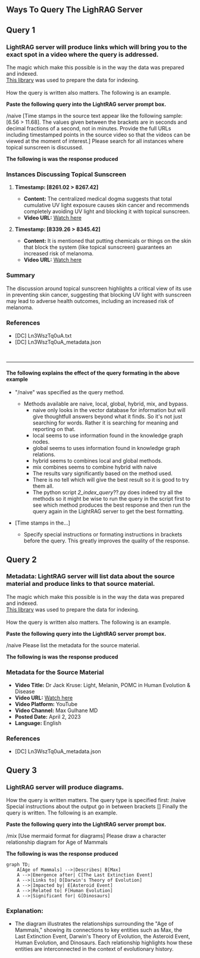 ## Ways To Query The LighRAG Server

## Query 1

### LightRAG server will produce links which will bring you to the exact spot in a video where the query is addressed.

The magic which make this possible is in the way the data was prepared and indexed.  
[This library](https://github.com/johnshearing/scrape_yt_mk_transcripts) was used to prepare the data for indexing.  
<br>
How the query is written also matters. The following is an example. 

**Paste the following query into the LightRAG server prompt box.**

/naive [Time stamps in the source text appear like the following sample: [6.56 > 11.68]. The values given between the brackets are in seconds and decimal fractions of a second, not in minutes. Provide the full URLs including timestamped points in the source video so that the videos can be viewed at the moment of interest.] Please search for all instances where topical sunscreen is discussed.

**The following is was the response produced**

### Instances Discussing Topical Sunscreen

1. **Timestamp: [8261.02 > 8267.42]**
   - **Content:** The centralized medical dogma suggests that total cumulative UV light exposure causes skin cancer and recommends completely avoiding UV light and blocking it with topical sunscreen.
   - **Video URL:** [Watch here](https://www.youtube.com/watch?v=Ln3WszTq0uA&t=8261s)

2. **Timestamp: [8339.26 > 8345.42]**
   - **Content:** It is mentioned that putting chemicals or things on the skin that block the system (like topical sunscreen) guarantees an increased risk of melanoma.
   - **Video URL:** [Watch here](https://www.youtube.com/watch?v=Ln3WszTq0uA&t=8339s)

### Summary
The discussion around topical sunscreen highlights a critical view of its use in preventing skin cancer, suggesting that blocking UV light with sunscreen may lead to adverse health outcomes, including an increased risk of melanoma.

### References
- [DC] Ln3WszTq0uA.txt
- [DC] Ln3WszTq0uA_metadata.json
<br>

---
#### The following explains the effect of the query formating in the above example

* "/naive" was specified as the query method.
  * Methods available are naive, local, global, hybrid, mix, and bypass.
    * naive only looks in the vector database for information but will give thoughtfull answers beyond what it finds. So it's not just searching for words. Rather it is searching for meaning and reporting on that.
    * local seems to use information found in the knowledge graph nodes.
    * global seems to uses information found in knowledge graph relations.
    * hybrid seems to combines local and global methods.
    * mix combines seems to combine hybrid with naive
    * The results vary significantly based on the method used.
    * There is no tell which will give the best result so it is good to try them all. 
    * The python script _2_index_query_??.py does indeed try all the methods so it might be wise to run the query in the script first to see which method produces the best response and then run the query again in the LightRAG server to get the best formatting.

* [Time stamps in the...] 
  * Specify special instructions or formating instructions in brackets before the query. This greatly improves the quality of the response.  


## Query 2

### Metadata: LightRAG server will list data about the source material and produce links to that source material.

The magic which make this possible is in the way the data was prepared and indexed.  
[This library](https://github.com/johnshearing/scrape_yt_mk_transcripts) was used to prepare the data for indexing.  
<br>
How the query is written also matters. The following is an example. 

**Paste the following query into the LightRAG server prompt box.**

/naive Please list the metadata for the source material.  

**The following is was the response produced**

### Metadata for the Source Material
- **Video Title:** Dr Jack Kruse: Light, Melanin, POMC in Human Evolution & Disease
- **Video URL:** [Watch here](https://www.youtube.com/watch?v=Ln3WszTq0uA)
- **Video Platform:** YouTube
- **Video Channel:** Max Gulhane MD
- **Posted Date:** April 2, 2023
- **Language:** English

### References
- [DC] Ln3WszTq0uA_metadata.json

## Query 3

### LightRAG server will produce diagrams.

How the query is written matters. 
The query type is specified first: /naive 
Special instructions about the output go in between brackets []
Finally the query is written.
The following is an example. 

**Paste the following query into the LightRAG server prompt box.**

/mix [Use mermaid format for diagrams] Please draw a character relationship diagram for Age of Mammals

**The following is was the response produced**

```mermaid
graph TD;
    A[Age of Mammals] -->|Describes| B[Max]
    A -->|Emergence after| C[The Last Extinction Event]
    A -->|Links to| D[Darwin's Theory of Evolution]
    A -->|Impacted by| E[Asteroid Event]
    A -->|Related to| F[Human Evolution]
    A -->|Significant for| G[Dinosaurs]
```

### Explanation:
- The diagram illustrates the relationships surrounding the "Age of Mammals," showing its connections to key entities such as Max, the Last Extinction Event, Darwin's Theory of Evolution, the Asteroid Event, Human Evolution, and Dinosaurs. Each relationship highlights how these entities are interconnected in the context of evolutionary history.
